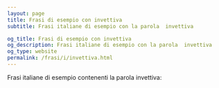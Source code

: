 ```yaml
---
layout: page
title: Frasi di esempio con invettiva 
subtitle: Frasi italiane di esempio con la parola  invettiva

og_title: Frasi di esempio con invettiva 
og_description: Frasi italiane di esempio con la parola  invettiva
og_type: website
permalink: /frasi/i/invettiva.html
---
```


Frasi italiane di esempio contenenti la parola invettiva:


